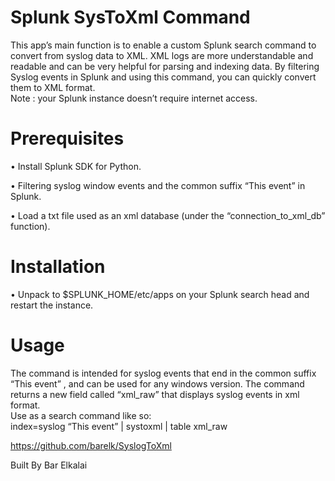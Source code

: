 # Splunk SysToXml Command

This app’s main function is to enable a custom Splunk search command to convert from syslog data to XML. XML logs are more understandable and readable and can be very helpful           for parsing and indexing data. By filtering Syslog events in Splunk and using this command, you can quickly convert them to XML format.                                                                                                      
 Note : your Splunk instance doesn’t require internet access.   

# Prerequisites
•	Install Splunk SDK for Python.

•	Filtering syslog window events and the common suffix “This event” in Splunk.

•	Load a txt file used as an xml database (under the “connection_to_xml_db” function).


# Installation
•	Unpack to $SPLUNK_HOME/etc/apps on your Splunk search head and restart the instance.

# Usage
The command is intended for syslog events that end in the common suffix “This event” , and can be used for any windows version.                                                                                                                     The command returns a new field called “xml_raw” that displays syslog events in xml format.  
Use as a search command like so:                                                                                                                 
index=syslog  “This  event”
| systoxml
| table xml_raw


https://github.com/barelk/SyslogToXml

Built By Bar Elkalai
